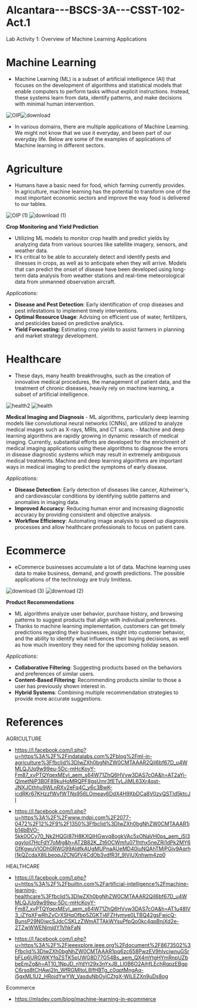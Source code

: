 # Alcantara---BSCS-3A---CSST-102-Act.1
Lab Activity 1: Overview of Machine Learning Applications

# Machine Learning
 - Machine Learning (ML) is a subset of artificial intelligence (AI) that focuses on the development of algorithms and statistical models that enable computers to perform tasks without explicit instructions. Instead, these systems learn from data, identify patterns, and make decisions with minimal human intervention.
   
![OIP](https://github.com/user-attachments/assets/48e0aeb4-ea28-41a4-85f3-96a6ac47399c)![download](https://github.com/user-attachments/assets/38a5fd3f-057f-4c2c-9545-68a3a7530e7c)

- In various domains, there are multiple applications of Machine Learning. We might not know that we use it everyday, and been part of our everyday life. Below are some of the examples of applications of Machine learning in different sectors.

# Agriculture
- Humans have a basic need for food, which farming currently provides. In agriculture, machine learning has the potential to transform one of the most important economic sectors and improve the way food is delivered to our tables.
  
![OIP (1)](https://github.com/user-attachments/assets/e8a9f5b6-37f2-4d91-b167-430a173d1f7b)
![download (1)](https://github.com/user-attachments/assets/bef99335-8fed-4a92-8a50-137fce789c07)

**Crop Monitoring and Yield Prediction**
   - Utilizing ML models to monitor crop health and predict yields by analyzing data from various sources like satellite imagery, sensors, and weather data. 
   - It's critical to be able to accurately detect and identify pests and illnesses in crops, as well as to anticipate when they will arrive. Models that can predict the onset of 
       disease have been developed using long-term data analysis from weather stations and real-time meteorological data from unmanned observation aircraft.
   
*Applications:*
 - **Disease and Pest Detection**: Early identification of crop diseases and pest infestations to implement timely interventions.
 - **Optimal Resource Usage**: Advising on efficient use of water, fertilizers, and pesticides based on predictive analytics.
 - **Yield Forecasting**: Estimating crop yields to assist farmers in planning and market strategy development.

# Healthcare
- These days, many health breakthroughs, such as the creation of innovative medical procedures, the management of patient data, and the treatment of chronic diseases, heavily rely on machine learning, a subset of artificial intelligence.

![health2](https://github.com/user-attachments/assets/5900b305-9f1b-4f0a-9926-54433cbbff74)
![health](https://github.com/user-attachments/assets/ea722f04-2162-439b-a4f7-da71249671d9)

**Medical Imaging and Diagnosis**
    - ML algorithms, particularly deep learning models like convolutional neural networks (CNNs), are utilized to analyze medical images such as X-rays, MRIs, and CT scans. 
    - Machine and deep learning algorithms are rapidly growing in dynamic research of medical imaging. Currently, substantial efforts are developed for the enrichment of medical imaging 
        applications using these algorithms to diagnose the errors in disease diagnostic systems which may result in extremely ambiguous medical treatments. Machine and deep learning 
        algorithms are important ways in medical imaging to predict the symptoms of early disease.

*Applications:*
- **Disease Detection**: Early detection of diseases like cancer, Alzheimer's, and cardiovascular conditions by identifying subtle patterns and anomalies in imaging data.
- **Improved Accuracy**: Reducing human error and increasing diagnostic accuracy by providing consistent and objective analysis.
- **Workflow Efficiency**: Automating image analysis to speed up diagnosis processes and allow healthcare professionals to focus on patient care.

# Ecommerce
- eCommerce businesses accumulate a lot of data. Machine learning uses data to make business, demand, and growth predictions. The possible applications of the technology are truly limitless.

![download (3)](https://github.com/user-attachments/assets/cf6ec07e-0ef6-4772-ac3a-9eb22ebb7001)
![download (2)](https://github.com/user-attachments/assets/0b1bc9b1-6431-4807-821d-cb2a266e28b0)
 
**Product Recommendations**
   - ML algorithms analyze user behavior, purchase history, and browsing patterns to suggest products that align with individual preferences.
   - Thanks to machine learning implementation, customers can get timely predictions regarding their businesses, insight into customer behavior, and the ability to identify what influences their buying decisions, as well as how much inventory they need for the upcoming holiday season.

*Applications:*
- **Collaborative Filtering**: Suggesting products based on the behaviors and preferences of similar users.
- **Content-Based Filtering**: Recommending products similar to those a user has previously shown interest in.
- **Hybrid Systems**: Combining multiple recommendation strategies to provide more accurate suggestions.


# References
AGRICULTURE
- https://l.facebook.com/l.php?u=https%3A%2F%2Findatalabs.com%2Fblog%2Fml-in-agriculture%3Ffbclid%3DIwZXh0bgNhZW0CMTAAAR2QiI6bf67D_u4WMLQJUq9w99eu-5Dc-mHcKoyY-Fm87_xyPTQYqexMEyI_aem_s64W71ZhQ6HVvw3DAS7cOA&h=AT2aYi-QlmetNjP3B0F89kuHoMRQPF8gsUmr3fETyLJiML63Xr4qst-JNXJCthhu9WLnRXv2eFq4C_y6c3BwK-icdRKr67KHzzfWvfWTNs956LOmeav6DdX4H9XbDCa8V0zyQSTId5ktcJI

  
- https://l.facebook.com/l.php?u=https%3A%2F%2Fwww.mdpi.com%2F2077-0472%2F12%2F9%2F1350%3Ffbclid%3DIwZXh0bgNhZW0CMTAAAR1jb14bBVO-5kk0OCy70_Nk2HQGI87H8KXQIHGwvq8ogkVAc5xONaVH0ps_aem_i5I3qgylojl7HcFdY7oMjg&h=AT2B82K_Zt6OCWmfu071hthx5neZRi1dPk2MY6GfKgwuVlODh0RWG99AldfkAUgMUPnaAUeMD40iuNQAhTMjPGiv9AqrhI1kQZcdaX8lLbeopJZCNGfV4CdOb3vdfR3f_9lVjUXnhwm4zp0

  
HEALTHCARE
- https://l.facebook.com/l.php?u=https%3A%2F%2Fbuiltin.com%2Fartificial-intelligence%2Fmachine-learning-healthcare%3Ffbclid%3DIwZXh0bgNhZW0CMTAAAR2QiI6bf67D_u4WMLQJUq9w99eu-5Dc-mHcKoyY-Fm87_xyPTQYqexMEyI_aem_s64W71ZhQ6HVvw3DAS7cOA&h=AT1u48IV3_iZYqXFwRhZyCrXSHqOfbp5ZGKTj4FZHymye0LTBQ42gsFwjcQ-BunsP29N0iwcSJdcCSKLzZWmATTAkWYsuPfpQo0kc4qpBnjXd2e-2TZwWWENjmjdY1VhkFaN

- https://l.facebook.com/l.php?u=https%3A%2F%2Fieeexplore.ieee.org%2Fdocument%2F8673502%3Ffbclid%3DIwZXh0bgNhZW0CMTAAAR1pq6zc658PwzEV9hIvciwnuGSrbFLp6URGWKYfqZSTK5pUWG8D77G54Bs_aem_QX4mYtgHYmRnpUZbbeEmZg&h=AT10_1NpJD_nYdYt29x3nYxJB_LI0B6O2AjhfLEchRqpzEBgpC6rsq8tCHAwj2ln_WfRGMltoL8lfHBTg_c0qptMngAq-i5gxML1U2_HRoidYwYW_VasduNbOyiCZtgX-WILEZXn9uDs8og

Ecommerce
- https://mlsdev.com/blog/machine-learning-in-ecommerce
